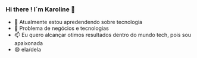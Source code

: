 ### Hi there ! I´m Karoline 👋

- 🌱 Atualmente estou apredendendo sobre tecnologia
- 💬 Problema de negócios e tecnologias
- 📫 Eu quero alcançar otimos resultados dentro do mundo tech, pois sou apaixonada 
- 😄 ela/dela
